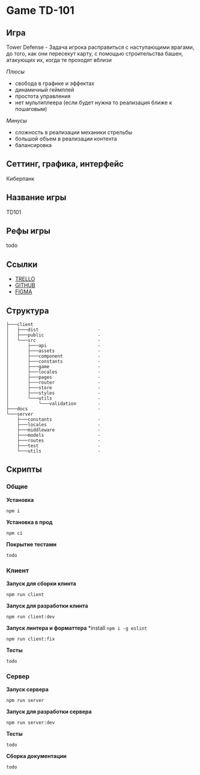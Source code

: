 # Game TD-101

## Игра

Tower Defense - Задача игрока расправиться с наступающими врагами, до того, как они пересекут карту, с помощью строительства башен, атакующих их, когда те проходят вблизи

_Плюсы_

- свобода в графике и эффектах
- динамичный геймплей
- простота управления
- нет мультиплеера (если будет нужна то реализация ближе к пошаговым)

_Минусы_

- сложность в реализации механики стрельбы
- большой объем в реализации контента
- балансировка

## Сеттинг, графика, интерфейс

Киберпанк

## Название игры

TD101

## Рефы игры

todo

## Ссылки

- [TRELLO](https://trello.com/b/EGSFMP1M/game-td101)
- [GITHUB](https://github.com/SPB-101/game-td101)
- [FIGMA](https://www.figma.com/file/DRsqLtFDYNSKpIUbugJlMZ/Game-TD101)

## Структура

```
├───client
│   ├───dist                      -
│   ├───public                    -
│   └───src                       -
│       ├───api                   -
│       ├───assets                -
│       ├───component             -
│       ├───constants             -
│       ├───game                  -
│       ├───locales               -
│       ├───pages                 -
│       ├───router                -
│       ├───store                 -
│       ├───styles                -
│       └───utils                 -
│           └───validation        -
├───docs                          -
└───server
    ├───constants                 -
    ├───locales                   -
    ├───middleware                -
    ├───models                    -
    ├───routes                    -
    ├───test                      -
    └───utils                     -
```

## Скрипты

### Общие

**Установка**

```
npm i
```

**Установка в прод**

```
npm ci
```

**Покрытие тестами**

```
todo
```

### Клиент

**Запуск для сборки клинта**

```
npm run client
```

**Запуск для разработки клинта**

```
npm run client:dev
```

**Запуск линтера и форматтера**
\*install `npm i -g eslint`

```
npm run client:fix
```

**Тесты**

```
todo
```

### Сервер

**Запуск сервера**

```
npm run server
```

**Запуск для разработки сервера**

```
npm run server:dev
```

**Тесты**

```
todo
```

**Сборка документации**

```
todo
```
